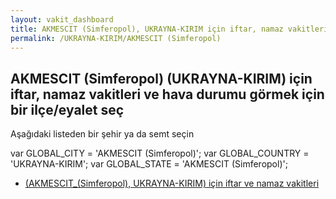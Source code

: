 ```yaml
---
layout: vakit_dashboard
title: AKMESCIT (Simferopol), UKRAYNA-KIRIM için iftar, namaz vakitleri ve hava durumu - ilçe/eyalet seç
permalink: /UKRAYNA-KIRIM/AKMESCIT (Simferopol)
---
```


## AKMESCIT (Simferopol) (UKRAYNA-KIRIM) için iftar, namaz vakitleri ve hava durumu  görmek için bir ilçe/eyalet seç

Aşağıdaki listeden bir şehir ya da semt seçin



  var GLOBAL_CITY = 'AKMESCIT (Simferopol)';
  var GLOBAL_COUNTRY = 'UKRAYNA-KIRIM';
  var GLOBAL_STATE = 'AKMESCIT (Simferopol)';
* [ (AKMESCIT_(Simferopol), UKRAYNA-KIRIM) için iftar ve namaz vakitleri](/UKRAYNA-KIRIM/AKMESCIT_(Simferopol)/)
</script>
<script type="text/javascript">